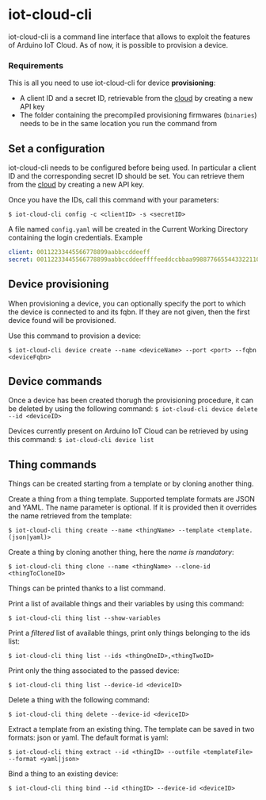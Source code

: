 # iot-cloud-cli

iot-cloud-cli is a command line interface that allows to exploit the features of Arduino IoT Cloud. As of now, it is possible to provision a device.

### Requirements

This is all you need to use iot-cloud-cli for device **provisioning**:
 * A client ID and a secret ID, retrievable from the [cloud](https://create.arduino.cc/iot/integrations) by creating a new API key
 * The folder containing the precompiled provisioning firmwares (`binaries`) needs to be in the same location you run the command from

## Set a configuration

iot-cloud-cli needs to be configured before being used. In particular a client ID and the corresponding secret ID should be set.
You can retrieve them from the [cloud](https://create.arduino.cc/iot/integrations) by creating a new API key.

Once you have the IDs, call this command with your parameters:

`$ iot-cloud-cli config -c <clientID> -s <secretID>`

A file named `config.yaml` will be created in the Current Working Directory containing the login credentials.
Example

```yaml
client: 00112233445566778899aabbccddeeff
secret: 00112233445566778899aabbccddeeffffeeddccbbaa99887766554433221100
```

## Device provisioning

When provisioning a device, you can optionally specify the port to which the device is connected to and its fqbn. If they are not given, then the first device found will be provisioned.

Use this command to provision a device:

`$ iot-cloud-cli device create --name <deviceName> --port <port> --fqbn <deviceFqbn>`

## Device commands

Once a device has been created thorugh the provisioning procedure, it can be deleted by using the following command:
`$ iot-cloud-cli device delete --id <deviceID>`

Devices currently present on Arduino IoT Cloud can be retrieved by using this command:
`$ iot-cloud-cli device list`

## Thing commands

Things can be created starting from a template or by cloning another thing.

Create a thing from a thing template. Supported template formats are JSON and YAML. The name parameter is optional. If it is provided then it overrides the name retrieved from the template:

`$ iot-cloud-cli thing create --name <thingName> --template <template.(json|yaml)>`

Create a thing by cloning another thing, here the *name is mandatory*:

`$ iot-cloud-cli thing clone --name <thingName> --clone-id <thingToCloneID>`


Things can be printed thanks to a list command. 

Print a list of available things and their variables by using this command:

`$ iot-cloud-cli thing list --show-variables`

Print a *filtered* list of available things, print only things belonging to the ids list:

`$ iot-cloud-cli thing list --ids <thingOneID>,<thingTwoID>`

Print only the thing associated to the passed device:

`$ iot-cloud-cli thing list --device-id <deviceID>`

Delete a thing with the following command:

`$ iot-cloud-cli thing delete --device-id <deviceID>`

Extract a template from an existing thing. The template can be saved in two formats: json or yaml. The default format is yaml:

`$ iot-cloud-cli thing extract --id <thingID> --outfile <templateFile> --format <yaml|json>`

Bind a thing to an existing device:

`$ iot-cloud-cli thing bind --id <thingID> --device-id <deviceID>`
